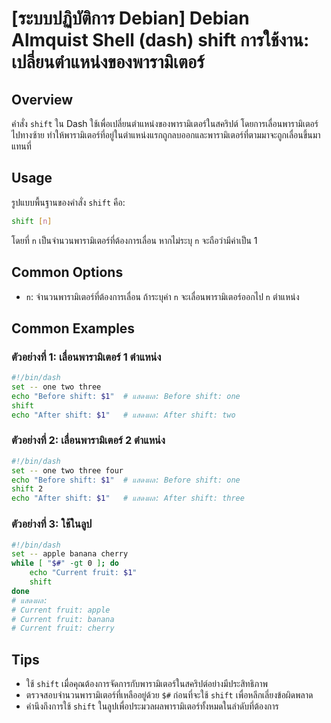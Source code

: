 # [ระบบปฏิบัติการ Debian] Debian Almquist Shell (dash) shift การใช้งาน: เปลี่ยนตำแหน่งของพารามิเตอร์

## Overview
คำสั่ง `shift` ใน Dash ใช้เพื่อเปลี่ยนตำแหน่งของพารามิเตอร์ในสคริปต์ โดยการเลื่อนพารามิเตอร์ไปทางซ้าย ทำให้พารามิเตอร์ที่อยู่ในตำแหน่งแรกถูกลบออกและพารามิเตอร์ที่ตามมาจะถูกเลื่อนขึ้นมาแทนที่

## Usage
รูปแบบพื้นฐานของคำสั่ง `shift` คือ:

```sh
shift [n]
```

โดยที่ `n` เป็นจำนวนพารามิเตอร์ที่ต้องการเลื่อน หากไม่ระบุ `n` จะถือว่ามีค่าเป็น 1

## Common Options
- `n`: จำนวนพารามิเตอร์ที่ต้องการเลื่อน ถ้าระบุค่า `n` จะเลื่อนพารามิเตอร์ออกไป `n` ตำแหน่ง

## Common Examples

### ตัวอย่างที่ 1: เลื่อนพารามิเตอร์ 1 ตำแหน่ง
```sh
#!/bin/dash
set -- one two three
echo "Before shift: $1"  # แสดงผล: Before shift: one
shift
echo "After shift: $1"   # แสดงผล: After shift: two
```

### ตัวอย่างที่ 2: เลื่อนพารามิเตอร์ 2 ตำแหน่ง
```sh
#!/bin/dash
set -- one two three four
echo "Before shift: $1"  # แสดงผล: Before shift: one
shift 2
echo "After shift: $1"   # แสดงผล: After shift: three
```

### ตัวอย่างที่ 3: ใช้ในลูป
```sh
#!/bin/dash
set -- apple banana cherry
while [ "$#" -gt 0 ]; do
    echo "Current fruit: $1"
    shift
done
# แสดงผล:
# Current fruit: apple
# Current fruit: banana
# Current fruit: cherry
```

## Tips
- ใช้ `shift` เมื่อคุณต้องการจัดการกับพารามิเตอร์ในสคริปต์อย่างมีประสิทธิภาพ
- ตรวจสอบจำนวนพารามิเตอร์ที่เหลืออยู่ด้วย `$#` ก่อนที่จะใช้ `shift` เพื่อหลีกเลี่ยงข้อผิดพลาด
- คำนึงถึงการใช้ `shift` ในลูปเพื่อประมวลผลพารามิเตอร์ทั้งหมดในลำดับที่ต้องการ